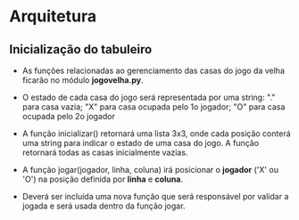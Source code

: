 # Arquitetura

## Inicialização do tabuleiro

* As funções relacionadas ao gerenciamento das casas do jogo da velha ficarão
no módulo **jogovelha.py**.

* O estado de cada casa do jogo será representada por uma string: "." para casa
vazia; "X" para casa ocupada pelo 1o jogador; "O" para casa ocupada pelo 2o
jogador

* A função inicializar() retornará uma lista 3x3, onde cada posição conterá uma
string para indicar o estado de uma casa do jogo. A função retornará todas as
casas inicialmente vazias.

* A função jogar(jogador, linha, coluna) irá posicionar o **jogador** ('X' ou
'O') na posição definida por **linha** e **coluna**.

* Deverá ser incluída uma nova função que será responsável por validar a jogada e será usada dentro da função jogar.

